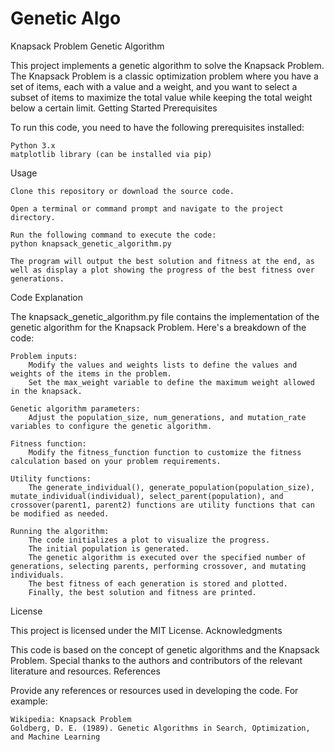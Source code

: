 # Genetic Algo
Knapsack Problem Genetic Algorithm

This project implements a genetic algorithm to solve the Knapsack Problem. The Knapsack Problem is a classic optimization problem where you have a set of items, each with a value and a weight, and you want to select a subset of items to maximize the total value while keeping the total weight below a certain limit.
Getting Started
Prerequisites

To run this code, you need to have the following prerequisites installed:

    Python 3.x
    matplotlib library (can be installed via pip)

Usage

    Clone this repository or download the source code.

    Open a terminal or command prompt and navigate to the project directory.

    Run the following command to execute the code:
    python knapsack_genetic_algorithm.py

    The program will output the best solution and fitness at the end, as well as display a plot showing the progress of the best fitness over generations.

Code Explanation

The knapsack_genetic_algorithm.py file contains the implementation of the genetic algorithm for the Knapsack Problem. Here's a breakdown of the code:

    Problem inputs:
        Modify the values and weights lists to define the values and weights of the items in the problem.
        Set the max_weight variable to define the maximum weight allowed in the knapsack.

    Genetic algorithm parameters:
        Adjust the population_size, num_generations, and mutation_rate variables to configure the genetic algorithm.

    Fitness function:
        Modify the fitness_function function to customize the fitness calculation based on your problem requirements.

    Utility functions:
        The generate_individual(), generate_population(population_size), mutate_individual(individual), select_parent(population), and crossover(parent1, parent2) functions are utility functions that can be modified as needed.

    Running the algorithm:
        The code initializes a plot to visualize the progress.
        The initial population is generated.
        The genetic algorithm is executed over the specified number of generations, selecting parents, performing crossover, and mutating individuals.
        The best fitness of each generation is stored and plotted.
        Finally, the best solution and fitness are printed.

License

This project is licensed under the MIT License.
Acknowledgments

This code is based on the concept of genetic algorithms and the Knapsack Problem. Special thanks to the authors and contributors of the relevant literature and resources.
References

Provide any references or resources used in developing the code. For example:

    Wikipedia: Knapsack Problem
    Goldberg, D. E. (1989). Genetic Algorithms in Search, Optimization, and Machine Learning
